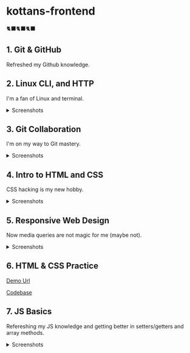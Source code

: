 # kottans-frontend

🐈‍⬛🐈‍⬛🐈‍⬛

## 1. Git & GitHub

Refreshed my Github knowledge.

## 2. Linux CLI, and HTTP

I'm a fan of Linux and terminal.

<details>
<summary>Screenshots</summary>

![Screenshot-image-link](task_linux_cli/module-1.jpg)
![Screenshot-image-link](task_linux_cli/module-2.jpg)
![Screenshot-image-link](task_linux_cli/module-3.jpg)
![Screenshot-image-link](task_linux_cli/module-4.jpg)

</details>

## 3. Git Collaboration

I'm on my way to Git mastery.

<details>
<summary>Screenshots</summary>

![Screenshot-image-link](task_git_collaboration/image-1.jpg)
![Screenshot-image-link](task_git_collaboration/image-2.jpg)
![Screenshot-image-link](task_git_collaboration/image-3.jpg)

</details>

## 4. Intro to HTML and CSS

CSS hacking is my new hobby.

<details>
<summary>Screenshots</summary>

![Screenshot-image-link](task_html_css_intro/image-1.jpg)
![Screenshot-image-link](task_html_css_intro/image-2.jpg)
![Screenshot-image-link](task_html_css_intro/image-3.jpg)

</details>

## 5. Responsive Web Design

Now media queries are not magic for me (maybe not).

<details>
<summary>Screenshots</summary>

![Screenshot-image-link](task_responsive_web_design/image-1.jpg)
![Screenshot-image-link](task_responsive_web_design/image-2.jpg)
![Screenshot-image-link](task_responsive_web_design/image-3.jpg)

</details>

## 6. HTML & CSS Practice

[Demo Url](https://kovalov.github.io/dropdown-menu-css/)

[Codebase](https://github.com/kovalov/dropdown-menu-css)

## 7. JS Basics

Refereshing my JS knowledge and getting better in setters/getters and array methods.

<details>
<summary>Screenshots</summary>

![Screenshot-image-link](task_js_basics/image-1.jpg)
![Screenshot-image-link](task_js_basics/image-2.jpg)
![Screenshot-image-link](task_js_basics/image-3.jpg)
![Screenshot-image-link](task_js_basics/image-4.jpg)
![Screenshot-image-link](task_js_basics/image-5.jpg)
![Screenshot-image-link](task_js_basics/image-6.jpg)

</details>
<!--
## 8. DOM

<details>
<summary>Screenshots</summary>

![Screenshot-image-link](task_js_dom/image-1.jpg)
![Screenshot-image-link](task_js_dom/image-2.jpg)

</details>
 -->
